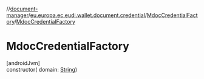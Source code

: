 //[document-manager](../../../index.md)/[eu.europa.ec.eudi.wallet.document.credential](../index.md)/[MdocCredentialFactory](index.md)/[MdocCredentialFactory](-mdoc-credential-factory.md)

# MdocCredentialFactory

[androidJvm]\
constructor(
domain: [String](https://kotlinlang.org/api/latest/jvm/stdlib/kotlin-stdlib/kotlin/-string/index.html))

